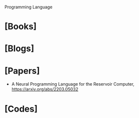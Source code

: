 Programming Language

# [Books]

# [Blogs]

# [Papers]
+ A Neural Programming Language for the Reservoir Computer, https://arxiv.org/abs/2203.05032

# [Codes]

